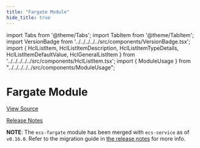 ```yaml
---
title: "Fargate Module"
hide_title: true
---
```


import Tabs from '@theme/Tabs';
import TabItem from '@theme/TabItem';
import VersionBadge from '../../../../../src/components/VersionBadge.tsx';
import { HclListItem, HclListItemDescription, HclListItemTypeDetails, HclListItemDefaultValue, HclGeneralListItem } from '../../../../../src/components/HclListItem.tsx';
import { ModuleUsage } from "../../../../../src/components/ModuleUsage";

<VersionBadge repoTitle="Amazon ECS" version="0.38.4" lastModifiedVersion="0.24.1"/>

# Fargate Module

<a href="https://github.com/gruntwork-io/terraform-aws-ecs/tree/v0.38.4/modules/ecs-fargate" className="link-button" title="View the source code for this module in GitHub.">View Source</a>

<a href="https://github.com/gruntwork-io/terraform-aws-ecs/releases/tag/v0.24.1" className="link-button" title="Release notes for only versions which impacted this module.">Release Notes</a>

**NOTE**: The `ecs-fargate` module has been merged with `ecs-service` as of `v0.16.0`. Refer to the migration
guide in [the release notes](https://github.com/gruntwork-io/terraform-aws-ecs/releases/tag/v0.16.0) for more info.

<!-- ##DOCS-SOURCER-START
{
  "originalSources": [
    "https://github.com/gruntwork-io/terraform-aws-ecs/tree/v0.38.4/modules/ecs-fargate/readme.md",
    "https://github.com/gruntwork-io/terraform-aws-ecs/tree/v0.38.4/modules/ecs-fargate/variables.tf",
    "https://github.com/gruntwork-io/terraform-aws-ecs/tree/v0.38.4/modules/ecs-fargate/outputs.tf"
  ],
  "sourcePlugin": "module-catalog-api",
  "hash": "e6900cbed738f1fa2402b1e72286e21f"
}
##DOCS-SOURCER-END -->
